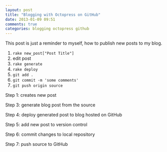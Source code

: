 ```yaml
---
layout: post
title: "Blogging with Octopress on GitHub"
date: 2013-01-09 09:51
comments: true
categories: blogging octopress github
---
```

This post is just a reminder to myself, how to publish new posts to my blog.

1. `rake new_post["Post Title"]`
2. edit post
3. `rake generate`
4. `rake deploy`
5. `git add .`
6. `git commit -m 'some comments'`
7. `git push origin source`

Step 1: creates new post

Step 3: generate blog post from the source

Step 4: deploy generated post to blog hosted on GitHub

Step 5: add new post to version control

Step 6: commit changes to local repository

Step 7: push source to GitHub